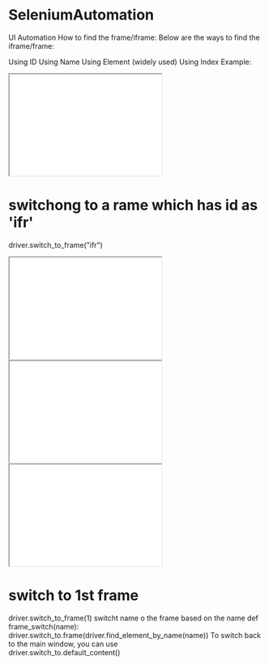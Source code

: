 # SeleniumAutomation
UI Automation
How to find the frame/iframe:
Below are the ways to find the iframe/frame:

Using ID
Using Name
Using Element (widely used)
Using Index
Example:
<iframe id="ifr" name="demo" src="demo.html" height="200" width="300"></iframe>

# switchong to a rame which has id as 'ifr'
driver.switch_to_frame("ifr")

<iframe id="ifr" name="demo" src="demo.html" height="200" width="300"></iframe>
<iframe id="ifr" name="demo" class='second' src="width.html" height="200" width="300"></iframe>
<iframe id="ifr" name="demo" src="width.html" height="200" width="300"></iframe>

# switch to 1st frame
driver.switch_to_frame(1)
switcht name o the frame based on the name 
def frame_switch(name):
  driver.switch_to.frame(driver.find_element_by_name(name))
 To switch back to the main window, you can use   
  driver.switch_to.default_content()
